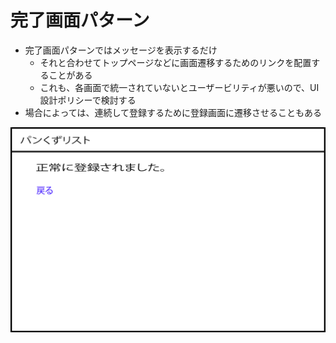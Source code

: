 # 完了画面パターン

* 完了画面パターンではメッセージを表示するだけ
    * それと合わせてトップページなどに画面遷移するためのリンクを配置することがある
    * これも、各画面で統一されていないとユーザービリティが悪いので、UI設計ポリシーで検討する
* 場合によっては、連続して登録するために登録画面に遷移させることもある

![ui_01](image/ui_01.png)
